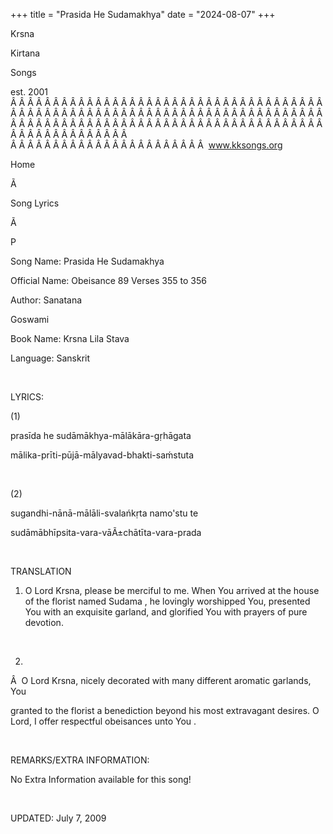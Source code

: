 +++ 
title = "Prasida He Sudamakhya"
date = "2024-08-07"
+++

Krsna
 
Kirtana
 
Songs

est. 2001
Â Â Â Â Â Â Â Â Â Â Â Â Â Â Â Â Â Â Â Â Â Â Â Â Â Â Â Â Â Â Â Â Â Â Â Â Â Â Â Â Â Â Â Â Â Â Â Â Â Â Â Â Â Â Â Â Â Â Â Â Â Â Â Â Â Â Â Â Â Â Â Â Â Â Â Â Â Â Â Â Â Â Â Â Â Â Â Â Â Â Â Â Â Â Â Â Â Â Â Â Â Â Â Â Â Â Â Â Â Â Â Â Â Â Â Â Â Â Â Â Â Â Â Â Â  
Â Â Â Â Â Â Â Â Â Â Â Â Â Â Â Â Â Â Â Â Â Â Â  
www.kksongs.org








Home


Ã 
 
Song Lyrics
 
Ã 
 
P


Song Name: 
Prasida
 He 
Sudamakhya


Official Name: Obeisance 89 Verses 355 to 356


Author: 
Sanatana
 
Goswami


Book Name: 
Krsna Lila 
Stava


Language: 
Sanskrit




 


LYRICS:


(1)


prasīda he
sudāmākhya-mālākāra-gṛhāgata 


mālika-prīti-pūjā-mālyavad-bhakti-saḿstuta 


 


(2)


sugandhi-nānā-mālāli-svalańkṛta namo'stu te


sudāmābhīpsita-vara-vāÃ±chātīta-vara-prada


 


TRANSLATION


1) O Lord Krsna, please be merciful to me. When 
You
 arrived at the house of the florist named 
Sudama
, he lovingly worshipped You, presented You with an
exquisite garland, and glorified You with prayers of pure devotion.


 


2)
Â  
O Lord Krsna, nicely
decorated with many different aromatic garlands, 
You

granted to the florist a benediction beyond his most extravagant desires. O
Lord, I offer respectful 
obeisances
 unto 
You
.


 


REMARKS/EXTRA INFORMATION:


No
Extra Information available for this song!


 


UPDATED:
 July 7, 2009